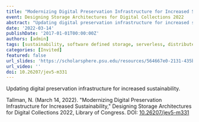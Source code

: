```yaml
---
title: "Modernizing Digital Preservation Infrastructure for Increased Sustainability"
event: Designing Storage Architectures for Digital Collections 2022
abstract: "Updating digital preservation infrastructure for increased sustainability."
date: '2022-03-14'
publishDate: '2017-01-01T00:00:00Z'
authors: [admin]
tags: [sustainability, software defined storage, serverless, distributed infrastructure]
categories: [Invited]
featured: false
url_slides: 'https://scholarsphere.psu.edu/resources/564667e0-2131-435b-8c4e-b8a7eaac688c/downloads/19904'
url_video: ''
doi: 10.26207/jev5-m331
---
```

Updating digital preservation infrastructure for increased sustainability.

Tallman, N. (March 14, 2022). "Modernizing Digital Preservation Infrastructure for Increased Sustainability," Designing Storage Architectures for Digital Collections 2022, Library of Congress. DOI: [10.26207/jev5-m331](https://doi.org/10.26207/jev5-m331)
